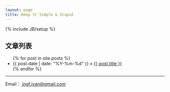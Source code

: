 ```yaml
---
layout: page
title: Keep It Simple & Stupid
---
```

{% include JB/setup %}
    
## 文章列表

<ul class="posts">
  {% for post in site.posts %}
    <li><span>{{ post.date | date: "%Y-%m-%d" }}</span> &raquo; <a href="{{ BASE_PATH }}{{ post.url }}">{{ post.title }}</a></li>
  {% endfor %}
</ul>

---

Email：<a href= "mailto:ingf.ivan@gmail.com"> 
   ingf.ivan@gmail.com
</a>
